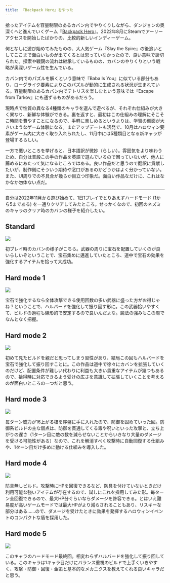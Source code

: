 ```yaml
---
title: 『Backpack Hero』をやった
---
```

拾ったアイテムを容量制限のあるカバン内でやりくりしながら、ダンジョンの奥深くへと進んでいくゲーム『[Backpack Hero](https://store.steampowered.com/app/1970580/Backpack_Hero/)』。2022年8月にSteamでアーリーアクセスを開始したばかりの、比較的新しいインディーゲーム。

何となしに遊び始めてみたものの、大人気ゲーム『Slay the Spire』の後追いとしてここまで面白いものが出てくるとは思っていなかったので、良い意味で裏切られた。探索や戦闘の流れは継承しているものの、カバンのやりくりという戦略が奥深いゲーム性を生んでいる。

カバン内でのパズルを解くという意味で『Baba Is You』に似ている部分もあり、ローグライク要素によりこのパズルが動的に生成される状況が生まれている。容量制限のあるカバン内でテトリスを楽しむという意味では『Escape from Tarkov』にも通ずるものがあるだろう。

現時点で性質の異なる4種類のキャラを選んで遊べるが、それぞれ仕組みが大きく異なり、新鮮な体験ができる。裏を返すと、最初はこの仕組みの理解にそこそこ時間を費やすことになるので、手軽に楽しめるというよりは、学習の側面が大きいようなゲーム体験になる。またアップデートも活発で、10月はハロウィン要素がゲーム内に大きく取り入れられたし、11月中には5種類目となる新キャラが登場するらしい。

一方で悪いところを挙げると、日本語訳が微妙（らしい）。雰囲気をより味わうため、自分は普段この手の作品を英語で遊んでいるので困っていないが、他人に薦めるにあたって気になるところではある。良い作品だと思うので翻訳に貢献したいが、制作側にそういう期待や窓口があるのかどうかはよく分かっていない。また、UI周りでの不具合が幾らか目立つ印象だ。面白い作品なだけに、これはなかなか勿体ない点だ。

* * *

自分は2022年11月から遊び始めて、1日1プレイでとりあえずハードモード (1から5まである) を一通りクリアしてみたところ。せっかくなので、初回のネズミのキャラのクリア時のカバンの様子を紹介したい。

Standard
--------

![](https://lh3.googleusercontent.com/docs/ADP-6oHazApk7ut7AWn74h_yVwub0ojzQLTiRQlIrXwGSQcZizNCJztCJYYtaJ9C0vJusmn4OV5IAEsJkI5GwXBQzYGHmcvRbKmVc2PA47GyiSXHEXnrcv9sjcMx0nVX2XIZpGx-EfCE05PTv5hvIoZaBoTbLaCHEwI9iHkOvDbPVGqjQS9Z4iinqPrZhTZeEn9PlJQ-CFOxR0mdpKSJA_GEXaLr_Uy7BXwks3uer1PBwuGF0EJ2Z8voTYUG_1Xg45O_RBgPQdQ-fCZhqHJfemv3mzhoVt7p1YguNxnyJuE7ndpgB2F98Wg3DJJgR1dDzf-JEb3y_xPdDF3n1CxBlFOqM8NnCHLgJgGksRSBsi0kEtUZXbr5--DscQ_grrb4R4dVHpJ0INCHoaCyM_QGPkE9xkAbXaifioXlBlsVmjIfHECzL3RPLnctY9b1v8Pr_fSWPJPSpKPI2bX2YZVx24bF9RMyMFGuOGKuT2-neIpSdLLBSLSTZs8DVFBv6GwMKo5PdCv8F6OHjR1keb4cOxrqZFpkZ0rZZghLqpYYDNQACXMgJNf3JTlQM237A277QsBzsqC9C4EyIQ69txqDsfXoBahL0GYxhHnve4Zo_oa58Oal-bG0FENajs8cDF4blq4Lse6ls2qCQMf-MNEKTbWMDOlTefEO31WATcjH_Nzo_3-zIOo1JqXeJ2merG6LmsC9VjTyt2yiUsZYqztXgy--vXWgW4_4X33GIQYjIV4almPaKsjDXt1g6JHEZT-r-QZAN0bUoOPTPkslcNZN30yAgX7xIcKl4aLWSdRTime_xoZFO3-ZPXxsD22d99rVTP8q5qbHbV1mzA20myEgF9Z2dMN_odvD4L7-EG6DW5dzqgMBIhzuHbGq1yKiwkOLawngkOekyRgw-ldko_qUL7_b6ryEn8cbcGZHVDyddmJBelQewTWPTt2-wkbun1GHEnev8HPXoSzuVmMLJO2iuviYDUODeN_awB6RngeODzBC6cHSNDaVR4HZ5bxyCVqwORfwQGOD2cUbTwe7NLvuH1XiC2F0Bv0qK81n9JGKcipFkax9KEH81P-TRQsfisOV7JpqALEL70yFmu5PwkCbQWwibquQbAS0MB2NVVjC4EvMreVeRU_KUL1xML1O75rZegD78n9IMDZOGWCIZ9AhDFCmNwChR4kCwCwIIDbhmNsUQwqGuQADicDwW2nKF5zK4rDtw_EMWs48uFe9FFKR-iJ6ns-eC2a6wK31RW3_6lj128Nkn1TTbQ)

初プレイ時のカバンの様子がこちら。武器の周りに宝石を配置していくのが良いらしいぞということで、宝石集めに邁進していたところ、道中で宝石の効果を強化するアイテムを拾って大成功。

Hard mode 1
-----------

![](https://lh3.googleusercontent.com/docs/ADP-6oFQTmz-q62dUJtMQXhFEz2kelZB9EAVUhJAKiBboDeNnj2YYo_5RW7p5MNv_WCTlYs3CrpwoXLbQ2ot7rC72Jvj3TjAysZ1gFI4-HiEWUgvnfKh5zPHfTT7mBo-WZQsVZs0t0ydLdYCZIzYdmMxLn7BCCutSIxUeGMcA-1qbJgBmxWYrglow9BenEY4bqk-nyZdsnSFU1mD0DeDf-pGm6SKVGLMXnocPdXt7LWNw1EBXtfO2WkdQjJynlzt_3ydkt7o73isjiT78JMWZaeXEjcHNBTeET_iW2d2_sRyqirSXuP6SSFWpGkU5h8gZg5uHsFJKz9FZZocDIvqhLSSeQtgaZPl0sYbdL9jnOdEec7G57hCcwsHMcf8TXxrK0mGj_msVcFS_Fg1vfZEmXDydo6UFU4Qc78FXvhCJl7uT94IjPXIz40Aml_azo7F15LwjUOq4ltTSh5F_r5KOkzWI2rjlx0xCcMDCqE65Wz8WC6m7TsCikGUgfnlWJTIsE0Jr7DtjrT1CJOfCJrK2_4gjsZUqxcSUNfrt-4KTuTfHnFPsZMeDoGcfctSswhLGiIJnyvDgZniUP0SSC_FnvfU9g47TxSp2YzhOqfjydB5CgpAijr51qNRakySpfiCd8cK9ZpaXXmpcxnroDFus7Ip_RPBW2KFMXC4jg_XGHX2C2r7nZHncWJqnUOlicrbIwWTiKnaU7lGmaUvsuSGtp7BJ36P14tPdwpAzNB_m2oAUc0jeeN7dgj4ictIxyIygviUUCuUwR1WKYEO7A2EDZq0SXT8R7GhE9OnjE3H0smqF9Yc_b-Giu1NlnUFzuQkekJTOCh0zw3f2aJUAPbDt0Q-6CNVgVDrWVFb5v_IMGym1sjclTK47LdU-VqhZ9aP9ZpxFyRaAYwXJCv5FO1UevHNeb9yJ9KQTv7-9l2CxQJpnx0RK6NhmRLnlOUH7OGL-LuGmLLhB3Jl6kgwThcWMUnBaEAqYxGFQL_osQVz6KIWTzjy60ZZ_ZPIijcSV9Bs2okKZb7B9ByMoIBg9a573DmiQ0zsKto0d0OBhUuWKo8rX1gOEJ7OERMe3hsIYGTKt-ijxLh0Z7twBLOUjA5nGb3zqIgEjg2MI4_ZpCdEJVxGJxVKOZIQeuhRkStuS9Z7JgtLJ8yiUUwdvicnsa0srRgptcBZSXBaTUAVU2dZVSplg5Ub5kyr9yy_GlQzhXj9Wf5bnmZcdAxDAG5xFuzZ4GZt40r5rM_Q_a43VH50qhg0fopWKjvgnQ)

宝石で強化するなら全体攻撃できる使用回数の多い武器に盛った方がお得じゃね？ということで、ハルバードを強化して振り回す形に。この武器拾いやすくて、ビルドの過程も線形的で安定するので良いんだよな。魔法の強みもこの周でなんとなく把握。

Hard mode 2
-----------

![](https://lh3.googleusercontent.com/docs/ADP-6oE18Z909qFMsyCJ4Xh8jo0BONFFi3Tiz6pC9tdEdUSWvPjz_gS8PS1xxYkNXgT6zleaqAeGKPBuGmBgfgO5Yl6v86LDxXXc81W_h7fNMFCTA9Reqm7sjzP8AVaRhrsTRRadT7xHym2DWX7Nl9IODoW5ONWMHQgRUf4XBdAwCSoISuhVN4GmknNRgZG6M2PSlzW57kbdnritV9wQQZqYVY4nKxh_KbxOgR6N6u8G_WCrfUt0v77FYOaHYZOlpw7Q2ZQforaY9bjAy7WoLo_JEOS4JJJZWgvKvgmQODC9AZVTEuVmtLFoimEhS-aBl6_Uf8BfdynyoAPszBZuoLySbxOgPOvSq4BLFZ570LYGymExZdxq7R_6ZayvmY-Efet7_Sy2OwZl9U2gREfa6RPVph7oouOGTyrazGyTct8J1R7YfRz7RD1vs0tiOyKmHASpcmBLkm4D6LA-IFY4pK5g39gN35049LspFhgIK0UVJCFVW7J77tB7um9afIiptuSiFvj5tCu1yNc1lWoLaoroVbOdwvUUNFzgWHRxBqX0VDH-rMlHEuQsF7qjI8z6jy6VhpAT3thUYCL1RKylZYv1NuU6dKtR4V0l-VZ_eZXOTz2qFBVQyR6maYp7DMyWyAiyiD8Yvv7iom8LMeGRXVVCdTIE0TXUMntPZFN3uvoga1f-gJonckrDYs9GBWYdNWxNlmkJ_Qox08CFJUOMTbtVxvRCAaXRPY2WYWdslN8eKTYfv2L0jQy69_WU-PMuntU7FEPLDDRnUApjblz8t4jRT-_KYjsIS25qW7Uz2JLedDC_fnvpXHy8ZHqYDmdUUspbMAKJTJuoLFYySgwZ8IV1ZFcp_O0Qa7qqwFpFzflx1cX2wiRRinDkR8dg_n7sg7ApSWJnqODuroIoS6XS411e80QBgLNoQ0eHnk3laouGm4eKRsrGElC0oMmrgd5hl2ZSvRc20ZrVND4-JFOfxP0FnS-H7CHCRBXHhvs5jekkl82w58Rx5iZDs2LTe0D374uyl8hNtA7HWO2IXiSkP5GhfMQLXDcMRrQ0yrsKdpVanS45Q2kR9UsabPsrz1iuod7MZ6S_VSRsaZ77k_3Dd95XZfPXxG4GZmESund0PrMugyVfzuYkInNIn15q81Ertk_Rjs8rQQE-FTsVHpmVz9-xAwSfyYqfH8lk3TpFO8d3ktgZLr1b4WBCOeV8GnclhiKRu03agmkX28UAGONSZSbqxmBwsxHwHKEg3NBWK5eaApa3bOl9Qg)

初めて見たビルドを親だと思ってしまう習性があり、結局この回もハルバードを宝石で強化して振り回すことに。この作品は道中で徐々にカバンを拡張していくのだけど、配置条件が難しい代わりに利益も大きい貴重なアイテムが幾つもあるので、拾得時に対応できるよう受けの広さを意識して拡張していくことを考えるのが面白いところの一つだと思う。

Hard mode 3
-----------

![](https://lh3.googleusercontent.com/docs/ADP-6oHgDs4MHKiruN-8FBvnpDULmLO0mKuk73pkYgdsS8XrgaRT6oQDShabzp4LINjjgQx84nFtcs_-Bi0GaCyYur7K5T97R6tZszn9owMB_EOi3_FcsHuqn9TFl6N9FnGW5f57PX91Up0lB68-XcCVRHwf4AOw2p9UgeEVsMtCg6aqpSwjuCVEAg3M5p3FhAr4Ll-a1ztPawurjk2cCUefd3MFDfyjH941FUlOOrb2W1mxNq_4Ol3SU7nqheQ4W1XRtHSprf0FxRNZZnSwF1BxJoM5-rWR9wwpGV3xobvlGFHFHtPz9Qrz87z_dKB46F3IVgSNo4JM9S7INMcm2n170I0qZO3VrDFXvDDVa-vOwcP7YBvQDjNKwy792RxrzWjYIZY93cTkldXlnnEglbiMi598psu32B3D9cTSOIfEKeJFppE52oh7jWjGfwsuDiETx4kAFLdm3iCrU0ciqRVem51t5PhrdHEMaLiinwFiv151s4XsljRlmP_x6Fq7O0_v4b_ZixEGjUkTTDphBHf_jOdA8NDj1s0nLNFNgOmfMWf_q-pirBgxLOHyvU9_mJzmMddZ9U53gtGMw7Ki00wXyWkupMlXByIGZNtVxT2SMeeL0tRjF0R8gpMImylJZHbbS1Ia-_ES65oN8hWK0VlGR0RxMZBvGYgvJQjm1ZJRMi5t_kqrxfTVavqlGBb8eyZgdCn-gbPp6lId2S3A5NGc5RIvxDVMnb-uZUXUVgMciv_Dcf9zoqqxyQJ3sxCNQWLzNDPBFOmVxXpjEYh4y2joiFLSKYrNR1Rj3UL3PZM9z2JDmEcNg4mi_-pORwh3R8E_oLkelvF_iczYxfO1ouUItYxTnDdmE2GNvsOuay1fvBfL3k3jTJdx8i59At5I9asX3c2nvcK5vPt2Y8_nJTZKwnhG3-55oTgB2YX0GIXIztJYdorWb_lKJycAy9V86qM_1dfgZEVbRTUROFkphSGqUUc7exDEPxWhGmGF0XH_92Eaca0_iBMqU6H0NuuVt0Q-dYV4gDeFLjeRSCYH9nQmmGBKoqsBia8gMjnM3El1mS2kg_E_OzN6JRFe7_cvTQlUeZp0x_xmNglxsMJfgX3xy09NFPyGGiC9S5ssS4tsFrHtINQOtptBPO3jDE8n_dupjtCyZ4nRWJw7pJuX4u22b4m-MdOflkUjqT_9DqUhu-oC_bH1J_faawIn0N_BtDY9lbeWGuRwxorV8wVh7kNBws8qCddXf5NcmBY-UQU5iQURLBwF5Q)

毎ターン威力が16上がる槍を序盤に手に入れたので、防御を固めていった回。防御系ビルドの主な弱点は、防御を貫通してくる毒や呪いといった攻撃と、立ち上がりの遅さ（1ターン目に敵の数を減らせないことからいきなり大量のダメージを受ける可能性がある）なので、これを解消すべく攻撃時に自動回復する仕組みや、1ターン目だけ多めに動ける仕組みを導入した。

Hard mode 4
-----------

![](https://lh3.googleusercontent.com/docs/ADP-6oH2QsK3f_7PGHNWaIOWQtSoBks27lb1fjhUAPHRU_BJBTUCYItiQXSFH7GM0P43z25fCRxLJrY7STwJDvvQHAOr439_ulTAyCQXwWv4AfTpBt_cPye_rnWIaw9DH8LOt6eiCJGDLzSdgjGPi3IczNG70DKE6amCDYHLar-JbBbF4QpH3-I2mXR6QYBhBp50LB_rVfr015jhhUNqJkDOj5y252NDn_LaUfo9Ov6kvTYr-02c2iq8VJSf0GfDfN-9GRjN_oEfcnv6Fw6iVzqaiPSeA8Edz7-rjokBXQhkazfPZ_i8kTiInMa04nUYja03km32CpH8ZmZweXanysTzosrBvVxbLMaDgX8ClHH1H3dyQ5I-3IXJYH_SgweP1y7zl_VZVp1LZc6sjv0LxuofstT43tfB83FSz_TcbqDLnfX_7FY6uosGEo6UdxWIwBBLXWTQpTij7ZnJ3VqIpLIAbVgV2Ta99MXUPAavJid5pRwE6SWjQMd_xe8jVzt9vLBWGvWJ15TiiWmluuy-jvH6mmTPwQK4D5Z_uNcV87dl0gGsTkFfqZGB9eJKU4F5HiTmZ2tm_FKSDgmYWQznlsPOLZg3xCN9k8lxn71rx4TATCTKp1zTQIrKhzrn0gDb7ELLY8Kd54RyEin5bFQ4Xf84-R0YaTGFv-rd8R-cL5fhJ6ijhVInngr5FH--RKpshq9hoo2mu47eUcgmFJtrhW34-vwZqM5nVqbzPt2ygSVMmS6Pp4ccDkaHk3lfnjuapx59mD6GHRBQYkLZJEjIYbRIATGNAl0ggYNGBInf6LX9qYvPQlEwwncMikfj3o1WeT2QsTI8hFqTItAkmyHHvKV4Ljn0xzBx9ZX4vzVwXLCMMradrnKTBWBaVEAGiu0fFXGnUjXyuNXxpct5WchRhGHhbiY5viVfp1kwiY3d0N55aYgHV_ZAaAoAtPVGuWAeHef4TDdOT1EdhxDvqAO1fvcKwMuVlEtQPAwA3KeF2z9u1IsDSHINJOlDlUx7IDZgu6fXKn5BWus2HhiGxOipGLHy8Y0kaWfoe0zDFsQSWmKGjBF12yErUBIRDEK8Winfc1xzkawGFzZss0X7ncfkQi0ydyaN1DPbt5cJ4ATZn0PBJqINKXsRmeOej0M8CT0avL3jzvAMGc58eDbZCgdEgzTCF9MBm6HZwhX1LQ1Sm_NhHq-AXXoMYrIso3ZJqE4zpQtOuS8yFiN4PllNbLY-H2AzOKZSOz-8BKeDd6kBp26_IfkhzdDspg)

防具無しビルド。攻撃時にHPを回復できるなど、防具を付けていないときだけ利用可能な強いアイテムが存在するので、試しにこれを採用してみた形。毎ターン全回復できるので、最大HP分ぐらいならダメージを許容できる。とはいえ難易度が高いゲームモードでは最大HPがより減らされることもあり、リスキーな部分はある……ので、ダメージを受けたときに効果を発揮するハロウィンイベントのコンパクトな盾を採用した。

Hard mode 5
-----------

![](https://lh3.googleusercontent.com/docs/ADP-6oGTrAUKIdmqI21SKA56Ok0VEy7wxIM0W4YTrAfMRoQdZy_v7DDoiyAD2z2P72-KCG8MrdHA8mss1HQmsi3P2voBmHNu0wEDWVGbHXTd706CDg8NEHOO-lDlBZKDpD5qA2nBoqRxjJstnxLVP564c0ReuGnq6WIzbS2TyCKKeuE45TogNONCHsg2jAzgzQJGE28FFhsZb_8VyBLdhfu5Bdqvs4v6HDfzIH03lA8yTTdVurmItkUvfNaJ5_RUb1pyCfsDSrf3h2nv2ArCDsv9XErPNje6tnkjMYq5cWahKGrVJ5TZ5MGIoWbSEmgtAy-RO4DQ7MIoUC2hK9Nqcu-dYWRtuQa1IbgZWPhh4G4BHhrzaX9ggeMivvPzGa12DKB4AXRE8oF7iypcUpn4evTbUEL0aG0FFeWb3nkp9Nb_lcnCpFXHtsr04fpfUVDuWm43NzLcMvupJ0qt1CCjuigN78pp9Zz-5aNaLff-Gv03GxIHXX6cUfbkisb3vJTIQYvczVwYUSMe_q69DiVW7O8RekeL2Mqhe1rpcWOJZMNi-cts2aIOGOut_SSWfPvCNwtbtmT7p4ul75HloJXEL9XLVd5NvWc-VAGZ1k4JeeYMMAci4Pe70l1nok9GwZsCHfsZXcySJeWNRwXzuDC71mgUKC2ZBWX7VsMMTqWDdBOsoU8QaGnPKfZp87jSf-6bWZe6FkiP4RlCLiNDsWkf0s7tvOH3oMo34VPmULKAS_me-f1qpoWf3--c9NOuDvFNb_jvyM5KVOexdLlZfgvmaMkgD4ruJT72P2yHLp2kAV5Nf8Z9F5AKRj7oSfqaeE6_0ner6dS6KekQGSJsiQlEU5bGhl50QmJ5NmP1bcjYi9c1UmOZDRRHQA1dNPvnG9WHZxZgpdtF4Z9AAkCm-qrj4kgzgtR8KS-yCIRA2BWWvDzLl9fJzZ6NCa-NwQCR4g_WryItrGYiBMJFTIR8Q2mf1bkZJlG88KWsXq_vO6v1X6lcLwt29XZayDSsAESZvRHRwOzt7imONbpbgNBvvmW8lmLXMw12PaJ-FC-H__zRmw8p1lER5YC59J_0-ZsFunawXXpFjniYCnsiQ-BMCOVeYsM3gQ1TuVhU_GMuaCVGkInS1IpWfCWhECDfWnbvrg3GuVFtWGGddVqQByfCHQgR7ChKpIo79Y6FtFETbzFikPkjepTR-XolbBVeBQFOPG8BcV2VJfPI1tmbZqwJaLgXkRBDcgz-tqa8EDvL_Ln9g8wwoSCbvlaPQQ)

このキャラのハードモード最終回。相変わらずハルバードを強化して振り回している。このキャラは1キャラ目だけにバランス重視のビルドで上手くいきやすく、攻撃・防御・回復・金策と基本的なメカニクスを教えてくれる良いキャラだと思う。
